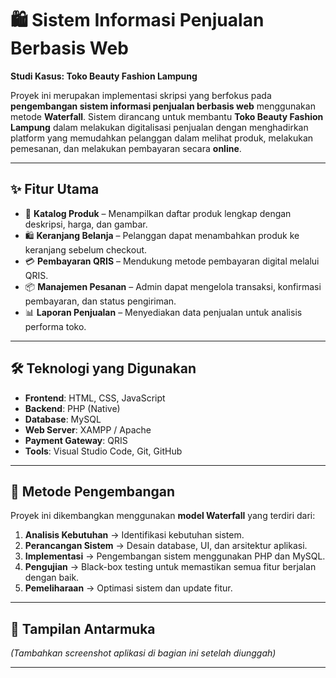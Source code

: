 # 🛍️ Sistem Informasi Penjualan Berbasis Web
**Studi Kasus: Toko Beauty Fashion Lampung**

Proyek ini merupakan implementasi skripsi yang berfokus pada **pengembangan sistem informasi penjualan berbasis web** menggunakan metode **Waterfall**. Sistem dirancang untuk membantu **Toko Beauty Fashion Lampung** dalam melakukan digitalisasi penjualan dengan menghadirkan platform yang memudahkan pelanggan dalam melihat produk, melakukan pemesanan, dan melakukan pembayaran secara **online**.

---

## ✨ Fitur Utama
- 🛒 **Katalog Produk** – Menampilkan daftar produk lengkap dengan deskripsi, harga, dan gambar.
- 🛍️ **Keranjang Belanja** – Pelanggan dapat menambahkan produk ke keranjang sebelum checkout.
- 💳 **Pembayaran QRIS** – Mendukung metode pembayaran digital melalui QRIS.
- 📦 **Manajemen Pesanan** – Admin dapat mengelola transaksi, konfirmasi pembayaran, dan status pengiriman.
- 📊 **Laporan Penjualan** – Menyediakan data penjualan untuk analisis performa toko.

---

## 🛠️ Teknologi yang Digunakan
- **Frontend**: HTML, CSS, JavaScript
- **Backend**: PHP (Native)
- **Database**: MySQL
- **Web Server**: XAMPP / Apache
- **Payment Gateway**: QRIS
- **Tools**: Visual Studio Code, Git, GitHub

---

## 📐 Metode Pengembangan
Proyek ini dikembangkan menggunakan **model Waterfall** yang terdiri dari:
1. **Analisis Kebutuhan** → Identifikasi kebutuhan sistem.
2. **Perancangan Sistem** → Desain database, UI, dan arsitektur aplikasi.
3. **Implementasi** → Pengembangan sistem menggunakan PHP dan MySQL.
4. **Pengujian** → Black-box testing untuk memastikan semua fitur berjalan dengan baik.
5. **Pemeliharaan** → Optimasi sistem dan update fitur.

---

## 📸 Tampilan Antarmuka
*(Tambahkan screenshot aplikasi di bagian ini setelah diunggah)*

---
